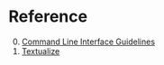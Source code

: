 # Reference

0. [Command Line Interface Guidelines](https://clig.dev/)
0. [Textualize](https://www.textualize.io/)

